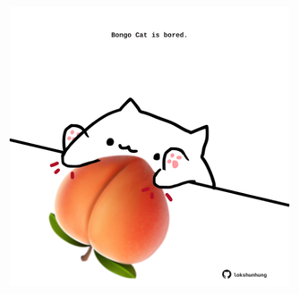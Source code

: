 <!-- built at 06/01/2023, 02:23:52 UTC -->
<p align="center">
  <img width="500" height="500" src="./ReadmeImage.svg">
</p>
